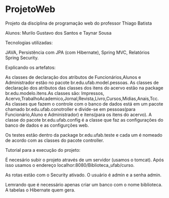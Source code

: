 ﻿# ProjetoWeb


Projeto da disciplina de programação web do professor Thiago Batista


Alunos: Murilo Gustavo dos Santos e Taynar Sousa


Tecnologias utilizadas:

JAVA, Persistência com  JPA (com Hibernate),
Spring MVC,
Relatórios
Spring Security.


Explicando os artefatos:

As classes de declaração dos atributos de Funcionários,Alunos e Administrador estão no pacote br.edu.ufab.model.pessoas. As classes de declaração dos atributos das classes dos itens do acervo estão na package br.edu.modelo.itens.As classes são: Impressos, Acervo,TrabalhoAcademico,Jornal,Revista,Livro,Cursos,Midias,Anais,Tcc. As classes que fazem o controle com o banco de dados está em um pacote chamado br.edu.ufab.conotroller e divide-se em pessoas(para Funcionário,Aluno e Administrador) e itens(para os itens do acervo). A classe do pacote br.edu.ufab.config é a classe que faz as configurações do banco de dados e as configurções web.  

Os testes estão dentro da package br.edu.ufab.teste e cada um é nomeado de acordo com as classes do pacote controller.

Tutorial para a execução do projeto:

É necesário subir o projeto através de um servidor (usamos o tomcat). Após isso usamos o endereço localhor:8080/Biblioteca_ufab/curso.

As rotas estão com o Security ativado. O usuário é admin e a senha admin.

Lemrando que é necessário apenas criar um banco com o nome biblioteca. A tabelas o Hibernate quem gera.
